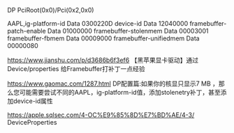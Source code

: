DP
PciRoot(0x0)/Pci(0x2,0x0)  


AAPL,ig-platform-id      	Data 	  0300220D
device-id         	     Data 	   12040000
framebuffer-patch-enable 	Data 	01000000
framebuffer-stolenmem 	  Data 	00003001
framebuffer-fbmem  	     Data 	00009000
framebuffer-unifiedmem   Data    00000080 



https://www.jianshu.com/p/d3686b6f3ef6
【黑苹果显卡驱动】通过Device/properties 给Framebuffer打补丁一点经验

https://www.gaomac.com/1287.html
DP配置篇:如果你的核显只显示7 MB ，那么您可能需要尝试不同的AAPL，ig-platform-id值，添加stolenetry补丁，甚至添加device-id属性

https://apple.sqlsec.com/4-OC%E9%85%8D%E7%BD%AE/4-3/
DeviceProperties
